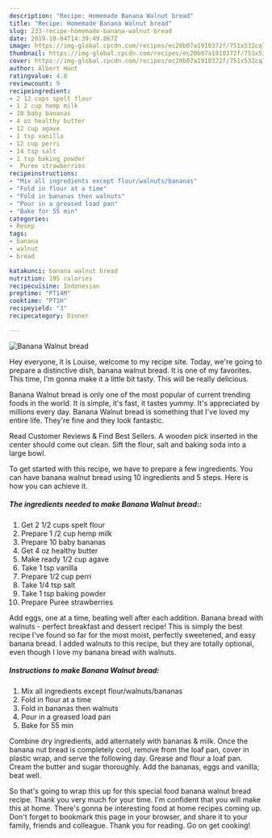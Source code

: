 ```yaml
---
description: "Recipe: Homemade Banana Walnut bread"
title: "Recipe: Homemade Banana Walnut bread"
slug: 233-recipe-homemade-banana-walnut-bread
date: 2019-10-04T14:39:49.867Z
image: https://img-global.cpcdn.com/recipes/ec20b07a1910372f/751x532cq70/banana-walnut-bread-recipe-main-photo.jpg
thumbnail: https://img-global.cpcdn.com/recipes/ec20b07a1910372f/751x532cq70/banana-walnut-bread-recipe-main-photo.jpg
cover: https://img-global.cpcdn.com/recipes/ec20b07a1910372f/751x532cq70/banana-walnut-bread-recipe-main-photo.jpg
author: Albert Hunt
ratingvalue: 4.8
reviewcount: 9
recipeingredient:
- 2 12 cups spelt flour
- 1 2 cup hemp milk
- 10 baby bananas
- 4 oz healthy butter
- 12 cup agave
- 1 tsp vanilla
- 12 cup perri
- 14 tsp salt
- 1 tsp baking powder
-  Puree strawberries
recipeinstructions:
- "Mix all ingredients except flour/walnuts/bananas"
- "Fold in flour at a time"
- "Fold in bananas then walnuts"
- "Pour in a greased load pan"
- "Bake for 55 min"
categories:
- Resep
tags:
- banana
- walnut
- bread

katakunci: banana walnut bread
nutrition: 195 calories
recipecuisine: Indonesian
preptime: "PT14M"
cooktime: "PT1H"
recipeyield: "3"
recipecategory: Dinner

---
```



![Banana Walnut bread](https://img-global.cpcdn.com/recipes/ec20b07a1910372f/751x532cq70/banana-walnut-bread-recipe-main-photo.jpg)

Hey everyone, it is Louise, welcome to my recipe site. Today, we're going to prepare a distinctive dish, banana walnut bread. It is one of my favorites. This time, I'm gonna make it a little bit tasty. This will be really delicious.

Banana Walnut bread is only one of the most popular of current trending foods in the world. It is simple, it's fast, it tastes yummy. It's appreciated by millions every day. Banana Walnut bread is something that I've loved my entire life. They're fine and they look fantastic.

Read Customer Reviews &amp; Find Best Sellers. A wooden pick inserted in the center should come out clean. Sift the flour, salt and baking soda into a large bowl.


To get started with this recipe, we have to prepare a few ingredients. You can have banana walnut bread using 10 ingredients and 5 steps. Here is how you can achieve it.

##### The ingredients needed to make Banana Walnut bread::

1. Get 2 1/2 cups spelt flour
1. Prepare 1 /2 cup hemp milk
1. Prepare 10 baby bananas
1. Get 4 oz healthy butter
1. Make ready 1/2 cup agave
1. Take 1 tsp vanilla
1. Prepare 1/2 cup perri
1. Take 1/4 tsp salt
1. Take 1 tsp baking powder
1. Prepare  Puree strawberries


Add eggs, one at a time, beating well after each addition. Banana bread with walnuts - perfect breakfast and dessert recipe! This is simply the best recipe I&#39;ve found so far for the most moist, perfectly sweetened, and easy banana bread. I added walnuts to this recipe, but they are totally optional, even though I love my banana bread with walnuts. 

##### Instructions to make Banana Walnut bread:

1. Mix all ingredients except flour/walnuts/bananas
1. Fold in flour at a time
1. Fold in bananas then walnuts
1. Pour in a greased load pan
1. Bake for 55 min


Combine dry ingredients, add alternately with bananas &amp; milk. Once the banana nut bread is completely cool, remove from the loaf pan, cover in plastic wrap, and serve the following day. Grease and flour a loaf pan. Cream the butter and sugar thoroughly. Add the bananas, eggs and vanilla; beat well. 

So that's going to wrap this up for this special food banana walnut bread recipe. Thank you very much for your time. I'm confident that you will make this at home. There's gonna be interesting food at home recipes coming up. Don't forget to bookmark this page in your browser, and share it to your family, friends and colleague. Thank you for reading. Go on get cooking!
